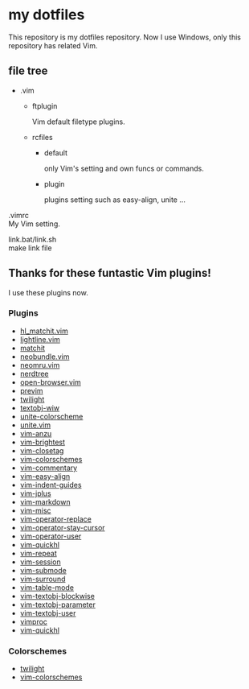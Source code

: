 # my dotfiles

This repository is my dotfiles repository.
Now I use Windows, only this repository has related Vim.

## file tree

+ .vim

    + ftplugin

        Vim default filetype plugins.  

    + rcfiles

        + default

            only Vim's setting and own funcs or commands.  

        + plugin

            plugins setting such as easy-align, unite ...  

.vimrc  
My Vim setting.  

link.bat/link.sh  
make link file  

## Thanks for these funtastic Vim plugins!

I use these plugins now.

### Plugins

+ [hl_matchit.vim](https://github.com/vimtaku/hl_matchit.vim)
+ [lightline.vim](https://github.com/itchyny/lightline.vim)
+ [matchit](https://github.com/tmhedberg/matchit)
+ [neobundle.vim](https://github.com/Shougo/neobundle.vim)
+ [neomru.vim](https://github.com/Shougo/neomru.vim)
+ [nerdtree](https://github.com/scrooloose/nerdtree)
+ [open-browser.vim](https://github.com/tyru/open-browser.vim)
+ [previm](https://github.com/kannokanno/previm)
+ [twilight](https://github.com/vim-scripts/twilight)
+ [textobj-wiw](h1mesuke/textobj-wiw)
+ [unite-colorscheme](https://github.com/ujihisa/unite-colorscheme)
+ [unite.vim](https://github.com/Shougo/unite.vim)
+ [vim-anzu](https://github.com/osyo-manga/vim-anzu)
+ [vim-brightest](https://github.com/osyo-manga/vim-brightest)
+ [vim-closetag](https://github.com/alvan/vim-closetag)
+ [vim-colorschemes](https://github.com/flazz/vim-colorschemes)
+ [vim-commentary](https://github.com/tpope/vim-commentary)
+ [vim-easy-align](https://github.com/junegunn/vim-easy-align)
+ [vim-indent-guides](https://github.com/nathanaelkane/vim-indent-guides)
+ [vim-jplus](https://github.com/osyo-manga/vim-jplus)
+ [vim-markdown](https://github.com/plasticboy/vim-markdown)
+ [vim-misc](https://github.com/xolox/vim-misc)
+ [vim-operator-replace](https://github.com/kana/vim-operator-replace)
+ [vim-operator-stay-cursor](https://github.com/osyo-manga/vim-operator-stay-cursor)
+ [vim-operator-user](https://github.com/kana/vim-operator-user)
+ [vim-quickhl](https://github.com/t9md/vim-quickhl)
+ [vim-repeat](https://github.com/tpope/vim-repeat)
+ [vim-session](https://github.com/xolox/vim-session)
+ [vim-submode](https://github.com/kana/vim-submode)
+ [vim-surround](https://github.com/tpope/vim-surround)
+ [vim-table-mode](https://github.com/dhruvasagar/vim-table-mode)
+ [vim-textobj-blockwise](https://github.com/osyo-manga/vim-textobj-blockwise)
+ [vim-textobj-parameter](https://github.com/sgur/vim-textobj-parameter)
+ [vim-textobj-user](https://github.com/kana/vim-textobj-user)
+ [vimproc](https://github.com/Shougo/vimproc.vim)
+ [vim-quickhl](https://github.com/t9md/vim-quickhl)

### Colorschemes

+ [twilight](https://github.com/vim-scripts/twilight)
+ [vim-colorschemes](https://github.com/flazz/vim-colorschemes)

